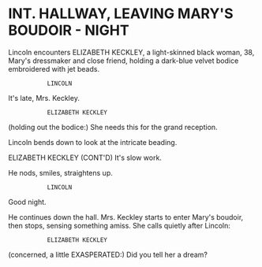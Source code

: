 # INT. HALLWAY, LEAVING MARY'S BOUDOIR - NIGHT

Lincoln encounters ELIZABETH KECKLEY, a light-skinned black woman, 38, Mary's dressmaker and close friend, holding a dark-blue velvet bodice embroidered with jet beads.

			   LINCOLN
It's late, Mrs. Keckley.

			   ELIZABETH KECKLEY
(holding out the bodice:) She needs this for the grand reception.

Lincoln bends down to look at the intricate beading.

ELIZABETH KECKLEY (CONT'D)
It's slow work.

He nods, smiles, straightens up.

			   LINCOLN
Good night.

He continues down the hall. Mrs. Keckley starts to enter Mary's boudoir, then stops, sensing something amiss. She calls quietly after Lincoln:

			   ELIZABETH KECKLEY
(concerned, a little EXASPERATED:) Did you tell her a dream?
